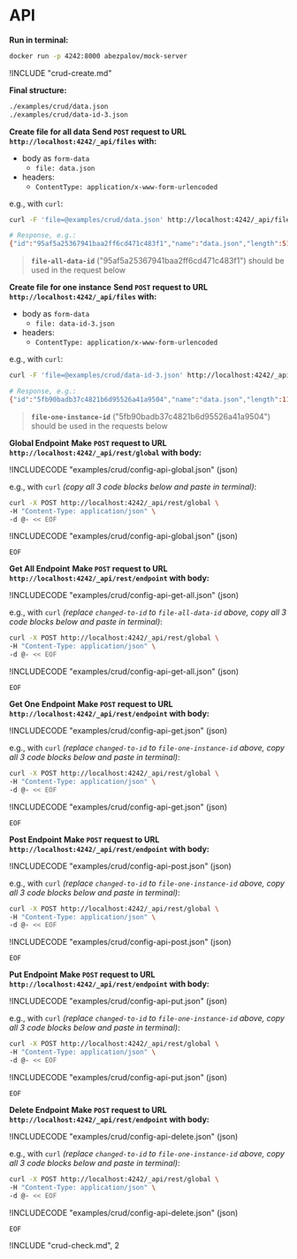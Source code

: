 # API

**Run in terminal:**

```bash
docker run -p 4242:8000 abezpalov/mock-server
```

!INCLUDE "crud-create.md"

**Final structure:**

```bash
./examples/crud/data.json
./examples/crud/data-id-3.json
```

**Create file for all data**
**Send `POST` request to URL `http://localhost:4242/_api/files` with:**

- body as `form-data`
  - `file: data.json`
- headers:
  - `ContentType: application/x-www-form-urlencoded`

e.g., with `curl`:

```bash
curl -F 'file=@examples/crud/data.json' http://localhost:4242/_api/files

# Response, e.g.:
{"id":"95af5a25367941baa2ff6cd471c483f1","name":"data.json","length":517}
```

> **`file-all-data-id`** ("95af5a25367941baa2ff6cd471c483f1") should be used in the request below

**Create file for one instance**
**Send `POST` request to URL `http://localhost:4242/_api/files` with:**

- body as `form-data`
  - `file: data-id-3.json`
- headers:
  - `ContentType: application/x-www-form-urlencoded`

e.g., with `curl`:

```bash
curl -F 'file=@examples/crud/data-id-3.json' http://localhost:4242/_api/files

# Response, e.g.:
{"id":"5fb90badb37c4821b6d95526a41a9504","name":"data.json","length":116}
```

> **`file-one-instance-id`** ("5fb90badb37c4821b6d95526a41a9504") should be used in the requests below

**Global Endpoint**
**Make `POST` request to URL `http://localhost:4242/_api/rest/global` with body:**

!INCLUDECODE "examples/crud/config-api-global.json" (json)

e.g., with `curl` _(copy all 3 code blocks below and paste in terminal)_:

```bash
curl -X POST http://localhost:4242/_api/rest/global \
-H "Content-Type: application/json" \
-d @- << EOF
```

!INCLUDECODE "examples/crud/config-api-global.json" (json)

```
EOF
```

**Get All Endpoint**
**Make `POST` request to URL `http://localhost:4242/_api/rest/endpoint` with body:**

!INCLUDECODE "examples/crud/config-api-get-all.json" (json)

e.g., with `curl` _(replace `changed-to-id` to `file-all-data-id` above, copy all 3 code blocks below and paste in terminal)_:

```bash
curl -X POST http://localhost:4242/_api/rest/global \
-H "Content-Type: application/json" \
-d @- << EOF
```

!INCLUDECODE "examples/crud/config-api-get-all.json" (json)

```
EOF
```

**Get One Endpoint**
**Make `POST` request to URL `http://localhost:4242/_api/rest/endpoint` with body:**

!INCLUDECODE "examples/crud/config-api-get.json" (json)

e.g., with `curl` _(replace `changed-to-id` to `file-one-instance-id` above, copy all 3 code blocks below and paste in terminal)_:

```bash
curl -X POST http://localhost:4242/_api/rest/global \
-H "Content-Type: application/json" \
-d @- << EOF
```

!INCLUDECODE "examples/crud/config-api-get.json" (json)

```
EOF
```

**Post Endpoint**
**Make `POST` request to URL `http://localhost:4242/_api/rest/endpoint` with body:**

!INCLUDECODE "examples/crud/config-api-post.json" (json)

e.g., with `curl` _(replace `changed-to-id` to `file-one-instance-id` above, copy all 3 code blocks below and paste in terminal)_:

```bash
curl -X POST http://localhost:4242/_api/rest/global \
-H "Content-Type: application/json" \
-d @- << EOF
```

!INCLUDECODE "examples/crud/config-api-post.json" (json)

```
EOF
```

**Put Endpoint**
**Make `POST` request to URL `http://localhost:4242/_api/rest/endpoint` with body:**

!INCLUDECODE "examples/crud/config-api-put.json" (json)

e.g., with `curl` _(replace `changed-to-id` to `file-one-instance-id` above, copy all 3 code blocks below and paste in terminal)_:

```bash
curl -X POST http://localhost:4242/_api/rest/global \
-H "Content-Type: application/json" \
-d @- << EOF
```

!INCLUDECODE "examples/crud/config-api-put.json" (json)

```
EOF
```

**Delete Endpoint**
**Make `POST` request to URL `http://localhost:4242/_api/rest/endpoint` with body:**

!INCLUDECODE "examples/crud/config-api-delete.json" (json)

e.g., with `curl` _(replace `changed-to-id` to `file-one-instance-id` above, copy all 3 code blocks below and paste in terminal)_:

```bash
curl -X POST http://localhost:4242/_api/rest/global \
-H "Content-Type: application/json" \
-d @- << EOF
```

!INCLUDECODE "examples/crud/config-api-delete.json" (json)

```
EOF
```

!INCLUDE "crud-check.md", 2
